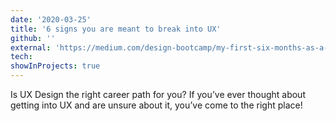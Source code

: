 ```yaml
---
date: '2020-03-25'
title: '6 signs you are meant to break into UX'
github: ''
external: 'https://medium.com/design-bootcamp/my-first-six-months-as-a-ux-designer-1a8a7d413d43'
tech:
showInProjects: true
---
```


Is UX Design the right career path for you? If you’ve ever thought about getting into UX and are unsure about it, you’ve come to the right place!